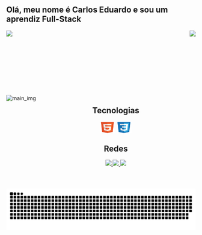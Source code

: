 ## Olá, meu nome é Carlos Eduardo e sou um aprendiz Full-Stack

<div alight="center">
  <img height="155em" src="https://github-readme-stats-ocarloslima.vercel.app//api?username=ocarloslima&show_icons=true&theme=synthwave"/>
  <img align="right" height="155em" src="https://github-readme-stats-ocarloslima.vercel.app//api/top-langs/?username=ocarloslima&layout=compact&langs_count=16&theme=synthwave"/>
<div>

<div style="display: inline-block" align="center"> <br>
  <img align="left" alt="main_img" height="250" src="https://img.freepik.com/premium-vector/web-development-programming-languages-css-html-it-ui-programmer-cartoon-       character-developing-website-coding-flat-illustration-banner_128772-866.jpg?w=2000">
  <h2>Tecnologias</h2>     
  <img align="center" alt="HTML" height="30" width="40" src="https://raw.githubusercontent.com/devicons/devicon/master/icons/html5/html5-original.svg">
  <img align="center" alt="CSS" height="30" width="40" src="https://raw.githubusercontent.com/devicons/devicon/master/icons/css3/css3-original.svg">
  <h2>Redes</h2>
  <a href="https://www.instagram.com/olimaandrade/" target="_blank">
    <img src="https://img.shields.io/badge/-Instagram-%23E4405F?style=for-the-badge&logo=instagram&logoColor=white" target="_blank">
  </a>
  <a href = "mailto:edulimandrade@gmail.com">
    <img src="https://img.shields.io/badge/-Gmail-D14836?style=for-the-badge&logo=Gmail&logoColor=white" target="_blank">   
  </a>
  <a href="https://www.linkedin.com/in/carlos-eduardo-lima-martins-de-andrade-5557b2245/" target="_blank">
    <img src="https://img.shields.io/badge/-LinkedIn-%230077B5?style=for-the-badge&logo=linkedin&logoColor=white" target="_blank">
  </a> 
  
  
  
  ![Snake animation](https://github.com/OCarlosLima/OCarlosLima/blob/output/github-contribution-grid-snake.svg)
</div>
